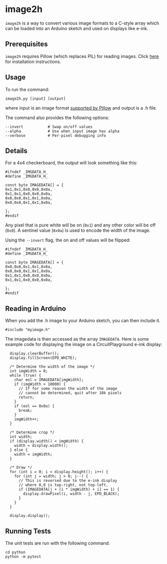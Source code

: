 # image2h

`image2h` is a way to convert various image formats to a C-style array which can be loaded into an Arduino sketch and used on displays like e-ink.

## Prerequisites

`image2h` requires Pillow (which replaces PIL) for reading images. Click [here](https://pillow.readthedocs.io/en/stable/installation.html#basic-installation) for installation instructions.

## Usage

To run the command:
```
image2h.py [input] [output]
```
where input is an image format [supported by Pillow](https://pillow.readthedocs.io/en/stable/handbook/image-file-formats.html) and output is a .h file.

The command also provides the following options:
```
--invert           # Swap on/off values 
--alpha            # Use when input image has alpha 
--verbose          # Per-pixel debugging info
```

## Details

For a 4x4 checkerboard, the output will look something like this:

```
#ifndef _IMGDATA_H_
#define _IMGDATA_H_

const byte IMAGEDATA[] = {
0x1,0x1,0x0,0x0,0x0a,
0x1,0x1,0x0,0x0,0x0a,
0x0,0x0,0x1,0x1,0x0a,
0x0,0x0,0x1,0x1,0x0a,

};
#endif
```

Any pixel that is pure white will be on (`0x1`) and any other color will be off (`0x0`). A sentinel value (`0x0a`) is used to encode the width of the image.

Using the `--invert` flag, the on and off values will be flipped:

```
#ifndef _IMGDATA_H_
#define _IMGDATA_H_

const byte IMAGEDATA[] = {
0x0,0x0,0x1,0x1,0x0a,
0x0,0x0,0x1,0x1,0x0a,
0x1,0x1,0x0,0x0,0x0a,
0x1,0x1,0x0,0x0,0x0a,

};
#endif
```

## Reading in Arduino

When you add the .h image to your Arduino sketch, you can then include it.

```
#include "myimage.h"
```

The imagedata is then accessed as the array `IMAGEDATA`. Here is some example code for displaying the image on a CircuitPlayground e-ink display:

```
  display.clearBuffer();
  display.fillScreen(EPD_WHITE);

  /* Determine the width of the image */
  int imgWidth = 0;
  while (true) {
    char eol = IMAGEDATA[imgWidth];
    if (imgWidth > 10000) {
      // If for some reason the width of the image
      // cannot be determined, quit after 10k pixels
      return;
    }
    if (eol == 0x0a) {
      break;
    }
    imgWidth++;
  }

  /* Determine crop */
  int width;
  if (display.width() < imgWidth) {
    width = display.width();
  } else {
    width = imgWidth;
  }

  /* Draw */
  for (int i = 0; i < display.height(); i++) {
    for (int j = width; j > 0; j--) {
      // This is reversed due to the e-ink display
      // where 0,0 is top-right, not top-left.
      if (IMAGEDATA[j + (i * imgWidth) + i] == 1) {
        display.drawPixel(i, width - j, EPD_BLACK);
      }
    }
  }
  
  display.display();
  ```

  ## Running Tests

  The unit tests are run with the following command:

  ```
  cd python
  python -m pytest
  ```